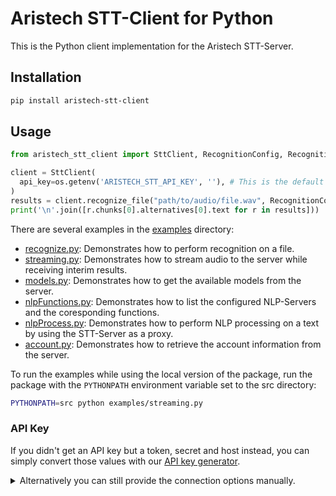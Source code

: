 # Aristech STT-Client for Python

This is the Python client implementation for the Aristech STT-Server.

## Installation

```bash
pip install aristech-stt-client
```

## Usage

```python
from aristech_stt_client import SttClient, RecognitionConfig, RecognitionSpec

client = SttClient(
  api_key=os.getenv('ARISTECH_STT_API_KEY', ''), # This is the default and can be omitted
)
results = client.recognize_file("path/to/audio/file.wav", RecognitionConfig(specification=RecognitionSpec(model="some-model")))
print('\n'.join([r.chunks[0].alternatives[0].text for r in results]))
```

There are several examples in the [examples](https://github.com/aristech-de/stt-clients/blob/main/python/examples/) directory:

- [recognize.py](https://github.com/aristech-de/stt-clients/blob/main/python/examples/recognize.py): Demonstrates how to perform recognition on a file.
- [streaming.py](https://github.com/aristech-de/stt-clients/blob/main/python/examples/streaming.py): Demonstrates how to stream audio to the server while receiving interim results.
- [models.py](https://github.com/aristech-de/stt-clients/blob/main/python/examples/models.py): Demonstrates how to get the available models from the server.
- [nlpFunctions.py](https://github.com/aristech-de/stt-clients/blob/main/python/examples/nlpFunctions.py): Demonstrates how to list the configured NLP-Servers and the coresponding functions.
- [nlpProcess.py](https://github.com/aristech-de/stt-clients/blob/main/python/examples/nlpProcess.py): Demonstrates how to perform NLP processing on a text by using the STT-Server as a proxy.
- [account.py](https://github.com/aristech-de/stt-clients/blob/main/python/examples/account.py): Demonstrates how to retrieve the account information from the server.

To run the examples while using the local version of the package, run the package with the `PYTHONPATH` environment variable set to the src directory:

```sh
PYTHONPATH=src python examples/streaming.py
```

### API Key

If you didn't get an API key but a token, secret and host instead, you can simply convert those values with our [API key generator](https://www.aristech.de/api-key-generator/?type=stt).

<details>

<summary>Alternatively you can still provide the connection options manually.</summary>

```python
from aristech_stt_client import SttClient

client = SttClient(host='stt.example.com:443', auth_token='your-token', auth_secret='your-secret')
```

</details>
